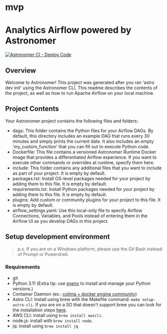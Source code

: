 # mvp

# Analytics Airflow powered by Astronomer

[![Astronomer CI - Deploy Code](https://github.com/vtex/analytics-astro/actions/workflows/deploy-astro-image.yaml/badge.svg?branch=main)](https://github.com/vtex/analytics-astro/actions/workflows/deploy-astro-image.yaml)

## Overview

Welcome to Astronomer! This project was generated after you ran 'astro dev init' using the Astronomer CLI. This readme describes the contents of the project, as well as how to run Apache Airflow on your local machine.

## Project Contents

Your Astronomer project contains the following files and folders:

- dags: This folder contains the Python files for your Airflow DAGs. By default, this directory includes an example DAG that runs every 30 minutes and simply prints the current date. It also includes an empty 'my_custom_function' that you can fill out to execute Python code.
- Dockerfile: This file contains a versioned Astronomer Runtime Docker image that provides a differentiated Airflow experience. If you want to execute other commands or overrides at runtime, specify them here.
- include: This folder contains any additional files that you want to include as part of your project. It is empty by default.
- packages.txt: Install OS-level packages needed for your project by adding them to this file. It is empty by default.
- requirements.txt: Install Python packages needed for your project by adding them to this file. It is empty by default.
- plugins: Add custom or community plugins for your project to this file. It is empty by default.
- airflow_settings.yaml: Use this local-only file to specify Airflow Connections, Variables, and Pools instead of entering them in the Airflow UI as you develop DAGs in this project.


## Setup development environment

> p.s. If you are on a Windows platform, please use the Git Bash instead of Prompt or Powershell.

### Requirements

* git
* Python 3.11 (Extra tip: use [pyenv](https://github.com/pyenv/pyenv) to install and manage your Python versions.)
* Container Daemon (ex.: [colima + docker engine community](https://github.com/vtex/analytics-platform/blob/main/docker_colima_install_guide.md))
* Astro CLI: Install using brew with the Makefile command: `make setup-astro-cli`.
If you are on a SO that doesn't support brew you can look for the installation steps [here](https://docs.astronomer.io/astro/install-cli/).
* AWS CLI: install using `brew install awscli`.
* node.js: install with `brew install node`.
* jq: install using `brew install jq`
